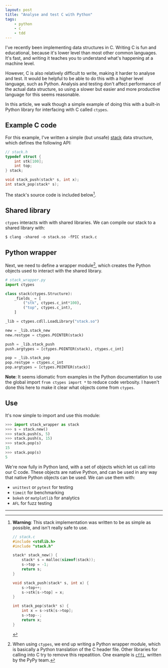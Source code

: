 ```yaml
---
layout: post
title: "Analyse and test C with Python"
tags:
    - python
    - c
    - tdd
---
```


I've recently been implementing data structures in C. Writing C is fun and
educational, because it's lower level than most other common languages. It's
fast, and writing it teaches you to understand what's happening at a machine
level. 

However, C is also relatively difficult to write, making it harder to analyse
and test. It would be helpful to be able to do this with a higher level
language, such as Python. Analysis and testing don't affect performance of the
actual data structure, so using a slower but easier and more productive language
for this seems reasonable.

In this article, we walk though a simple example of doing this with a built-in
Python library for interfacing with C called `ctypes`.

## Example C code

For this example, I've written a simple (but unsafe)
[stack](https://en.wikipedia.org/wiki/Stack_(abstract_data_type)) data
structure, which defines the following API:

```c
// stack.h
typedef struct {
    int stk[100];
    int top;
} stack;

void stack_push(stack* s, int x);
int stack_pop(stack* s);
```

The stack's source code is included below[^1].

## Shared library

`ctypes` interacts with with shared libraries. We can compile our stack to a
shared library with:

```
$ clang -shared -o stack.so -fPIC stack.c
```

## Python wrapper

Next, we need to define a wrapper module[^2], which creates the Python objects used
to interact with the shared library.

```python
# stack_wrapper.py
import ctypes

class stack(ctypes.Structure):
    _fields_ = [
        ("stk", ctypes.c_int*100),
        ("top", ctypes.c_int),
    ]

_lib = ctypes.cdll.LoadLibrary("stack.so")

new = _lib.stack_new
new.restype = ctypes.POINTER(stack)

push = _lib.stack_push
push.argtypes = [ctypes.POINTER(stack), ctypes.c_int]

pop = _lib.stack_pop
pop.restype = ctypes.c_int
pop.argtypes = [ctypes.POINTER(stack)]
```

**Note**: It seems idiomatic from examples in the Python documentation to use
the global import `from ctypes import *` to reduce code verbosity. I haven't
done this here to make it clear what objects come from `ctypes`.

## Use

It's now simple to import and use this module:

```python
>>> import stack_wrapper as stack
>>> s = stack.new()
>>> stack.push(s, 5)
>>> stack.push(s, 15)
>>> stack.pop(s)
15
>>> stack.pop(s)
5
```

We're now fully in Python land, with a set of objects which let us call into our C code. These objects are native Python, and can be used in any way that native Python objects can be used. We can use them with:

- `unittest` or `pytest` for testing
- `timeit` for benchmarking
- `bokeh` or `matplotlib` for analytics
- `AFL` for fuzz testing

---

[^1]: **Warning**: This stack implementation was written to be as simple as
    possible, and isn't really safe to use.

    ```c
    // stack.c
    #include <stdlib.h>
    #include "stack.h"

    stack* stack_new() {
        stack* s = malloc(sizeof(stack));
        s->top = -1;
        return s;
    }

    void stack_push(stack* s, int x) {
        s->top++;
        s->stk[s->top] = x;
    }

    int stack_pop(stack* s) {
        int x = s->stk[s->top];
        s->top--;
        return x;
    }
    ```

[^2]: When using `ctypes`, we end up writing a Python wrapper module, which is
    basically a Python translation of the C header file. Other libraries for
    calling into C try to remove this repeatition. One example is
    [`cffi`](https://cffi.readthedocs.io/en/latest/), written by the PyPy team.
